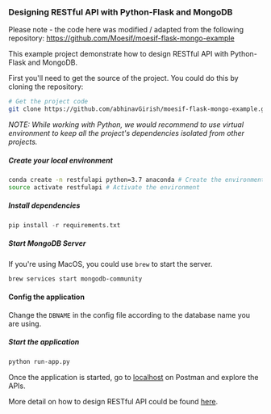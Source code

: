 ### Designing RESTful API with Python-Flask and MongoDB


Please note - the code here was modified / adapted from the following repository:
https://github.com/Moesif/moesif-flask-mongo-example

This example project demonstrate how to design RESTful API with Python-Flask and
MongoDB.

First you'll need to get the source of the project. You could do this by cloning the repository:

```bash
# Get the project code
git clone https://github.com/abhinavGirish/moesif-flask-mongo-example.git
```

*NOTE: While working with Python, we would recommend to use virtual environment
to keep all the project's dependencies isolated from other projects.*

##### Create your local environment

```bash
conda create -n restfulapi python=3.7 anaconda # Create the environment
source activate restfulapi # Activate the environment
```

##### Install dependencies

```python
pip install -r requirements.txt
```

##### Start MongoDB Server

If you're using MacOS, you could use `brew` to start the server.

```bash
brew services start mongodb-community

```

#### Config the application

Change the `DBNAME` in the config file according to the database name you are using.

##### Start the application

```bash
python run-app.py
```

Once the application is started, go to [localhost](http://localhost:5000/)
on Postman and explore the APIs.

More detail on how to design RESTful API could be found [here](https://www.moesif.com/blog/technical/restful/Guide-to-Creating-RESTful-APIs-using-Python-Flask-and-MongoDB/).
